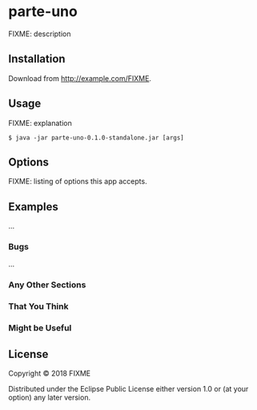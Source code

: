 # parte-uno

FIXME: description

## Installation

Download from http://example.com/FIXME.

## Usage

FIXME: explanation

    $ java -jar parte-uno-0.1.0-standalone.jar [args]

## Options

FIXME: listing of options this app accepts.

## Examples

...

### Bugs

...

### Any Other Sections
### That You Think
### Might be Useful

## License

Copyright © 2018 FIXME

Distributed under the Eclipse Public License either version 1.0 or (at
your option) any later version.
